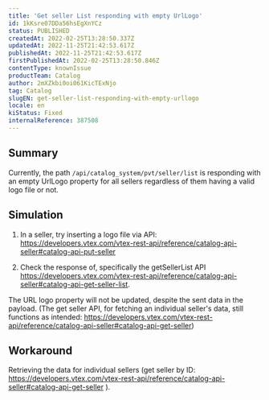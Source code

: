 ```yaml
---
title: 'Get seller List responding with empty UrlLogo'
id: 1kKsre07DDa56hsEgXnYCz
status: PUBLISHED
createdAt: 2022-02-25T13:28:50.337Z
updatedAt: 2022-11-25T21:42:53.617Z
publishedAt: 2022-11-25T21:42:53.617Z
firstPublishedAt: 2022-02-25T13:28:50.846Z
contentType: knownIssue
productTeam: Catalog
author: 2mXZkbi0oi061KicTExNjo
tag: Catalog
slugEN: get-seller-list-responding-with-empty-urllogo
locale: en
kiStatus: Fixed
internalReference: 387508
---
```


## Summary


Currently, the path `/api/catalog_system/pvt/seller/list` is responding with an empty UrlLogo property for all sellers regardless of them having a valid logo file or not.




## Simulation


1) In a seller, try inserting a logo file via API: https://developers.vtex.com/vtex-rest-api/reference/catalog-api-seller#catalog-api-put-seller

2) Check the response of, specifically the getSellerList API https://developers.vtex.com/vtex-rest-api/reference/catalog-api-seller#catalog-api-get-seller-list.

The URL logo property will not be updated, despite the sent data in the payload. (The get seller API, for fetching an individual seller's data, still functions as intended: https://developers.vtex.com/vtex-rest-api/reference/catalog-api-seller#catalog-api-get-seller)






## Workaround


Retrieving the data for individual sellers (get seller by ID: https://developers.vtex.com/vtex-rest-api/reference/catalog-api-seller#catalog-api-get-seller ).


